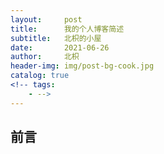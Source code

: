 ```yaml
---
layout:     post
title:      我的个人博客简述
subtitle:   北枳的小屋
date:       2021-06-26
author:     北枳
header-img: img/post-bg-cook.jpg
catalog: true
<!-- tags:
    - -->
---
```


## 前言
